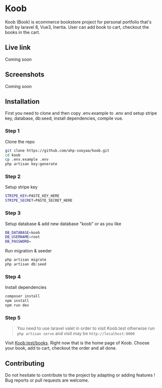 # Koob

Koob (Book) is ecommerce bookstore project for personal portfolio that's built by laravel 8, Vue3, Inertia. User can add book to cart, checkout the books in the cart.

## Live link

Coming soon

## Screenshots

Coming soon

## Installation

First you need to clone and then copy .env.example to .env and setup stripe key, database, db:seed, install dependencies, compile vue.

### Step 1

Clone the repo

```zsh
git clone https://github.com/ahp-sooyaa/koob.git
cd koob
cp .env.example .env
php artisan key:generate
```

### Step 2

Setup stripe key

```zsh
STRIPE_KEY=PASTE_KEY_HERE
STRIPE_SECRET=PASTE_SECRET_HERE
```

### Step 3

Setup database & add new database "koob" or as you like

```zsh
DB_DATABASE=koob
DB_USERNAME=root
DB_PASSWORD=
```

Run migration & seeder

```zsh
php artisan migrate 
php artisan db:seed
```

### Step 4

Install dependencies

```zsh
composer install 
npm install
npm run dev
```

### Step 5

> You need to use laravel valet in order to visit Koob.test otherwise run ```php artisan serve``` and visit may be ```http://localhost:8000```

Visit [Koob.test/books](Koob.test/books). Right now that is the home page of Koob. Choose your book, add to cart, checkout the order and all done.

## Contributing

Do not hesitate to contribute to the project by adapting or adding features ! Bug reports or pull requests are welcome.
